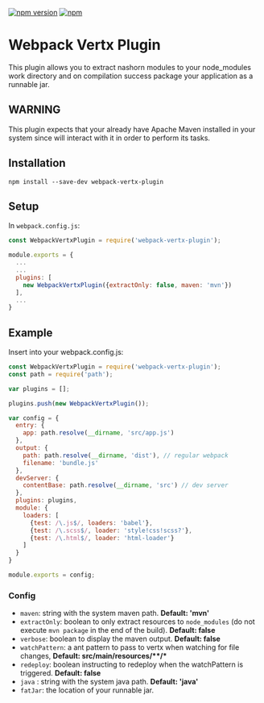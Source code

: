 [![npm version](https://badge.fury.io/js/webpack-vertx-plugin.svg)](https://badge.fury.io/js/webpack-vertx-plugin)
[![npm](https://img.shields.io/npm/dm/webpack-vertx-plugin.svg)]()

# Webpack Vertx Plugin

This plugin allows you to extract nashorn modules to your node_modules work directory and on compilation success package
your application as a runnable jar.
 
## WARNING

This plugin expects that your already have Apache Maven installed in your system since will interact with it in order to
perform its tasks.

## Installation

`npm install --save-dev webpack-vertx-plugin`

## Setup
In `webpack.config.js`:

```js
const WebpackVertxPlugin = require('webpack-vertx-plugin');

module.exports = {
  ...
  ...
  plugins: [
    new WebpackVertxPlugin({extractOnly: false, maven: 'mvn'})
  ],
  ...
}
```

## Example

Insert into your webpack.config.js:

```js
const WebpackVertxPlugin = require('webpack-vertx-plugin');
const path = require('path');

var plugins = [];

plugins.push(new WebpackVertxPlugin());

var config = {
  entry: {
    app: path.resolve(__dirname, 'src/app.js')
  },
  output: {
    path: path.resolve(__dirname, 'dist'), // regular webpack
    filename: 'bundle.js'
  },
  devServer: {
    contentBase: path.resolve(__dirname, 'src') // dev server
  },
  plugins: plugins,
  module: {
    loaders: [
      {test: /\.js$/, loaders: 'babel'},
      {test: /\.scss$/, loader: 'style!css!scss?'},
      {test: /\.html$/, loader: 'html-loader'}
    ]
  }
}

module.exports = config;

```

### Config
* `maven`: string with the system maven path. **Default: 'mvn'**
* `extractOnly`: boolean to only extract resources to `node_modules` (do not execute `mvn package` in the end of the build). **Default: false**
* `verbose`: boolean to display the maven output. **Default: false**
* `watchPattern`: a ant pattern to pass to vertx when watching for file changes, **Default: src/main/resources/\*\*/\***
* `redeploy`: boolean instructing to redeploy when the watchPattern is triggered. **Default: false**
* `java` : string with the system java path. **Default: 'java'**
* `fatJar`: the location of your runnable jar.
